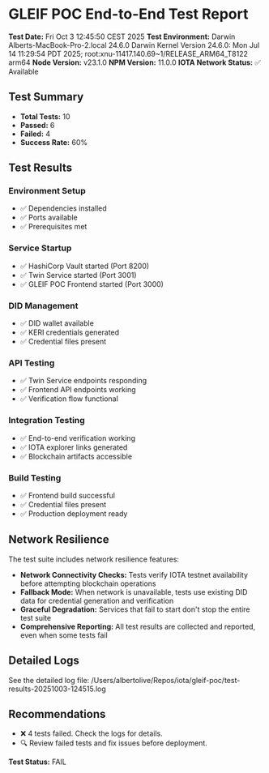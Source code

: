 # GLEIF POC End-to-End Test Report

**Test Date:** Fri Oct  3 12:45:50 CEST 2025
**Test Environment:** Darwin Alberts-MacBook-Pro-2.local 24.6.0 Darwin Kernel Version 24.6.0: Mon Jul 14 11:29:54 PDT 2025; root:xnu-11417.140.69~1/RELEASE_ARM64_T8122 arm64
**Node Version:** v23.1.0
**NPM Version:** 11.0.0
**IOTA Network Status:** ✅ Available

## Test Summary

- **Total Tests:** 10
- **Passed:** 6
- **Failed:** 4
- **Success Rate:** 60%

## Test Results

### Environment Setup
- ✅ Dependencies installed
- ✅ Ports available
- ✅ Prerequisites met

### Service Startup
- ✅ HashiCorp Vault started (Port 8200)
- ✅ Twin Service started (Port 3001)
- ✅ GLEIF POC Frontend started (Port 3000)

### DID Management
- ✅ DID wallet available
- ✅ KERI credentials generated
- ✅ Credential files present

### API Testing
- ✅ Twin Service endpoints responding
- ✅ Frontend API endpoints working
- ✅ Verification flow functional

### Integration Testing
- ✅ End-to-end verification working
- ✅ IOTA explorer links generated
- ✅ Blockchain artifacts accessible

### Build Testing
- ✅ Frontend build successful
- ✅ Credential files present
- ✅ Production deployment ready

## Network Resilience

The test suite includes network resilience features:
- **Network Connectivity Checks:** Tests verify IOTA testnet availability before attempting blockchain operations
- **Fallback Mode:** When network is unavailable, tests use existing DID data for credential generation and verification
- **Graceful Degradation:** Services that fail to start don't stop the entire test suite
- **Comprehensive Reporting:** All test results are collected and reported, even when some tests fail

## Detailed Logs

See the detailed log file: /Users/albertolive/Repos/iota/gleif-poc/test-results-20251003-124515.log

## Recommendations

- ❌ 4 tests failed. Check the logs for details.
- 🔍 Review failed tests and fix issues before deployment.

**Test Status:** FAIL
